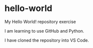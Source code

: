 # hello-world
My Hello World! repository exercise

I am learning to use GitHub and Python.

I have cloned the repository into VS Code.
